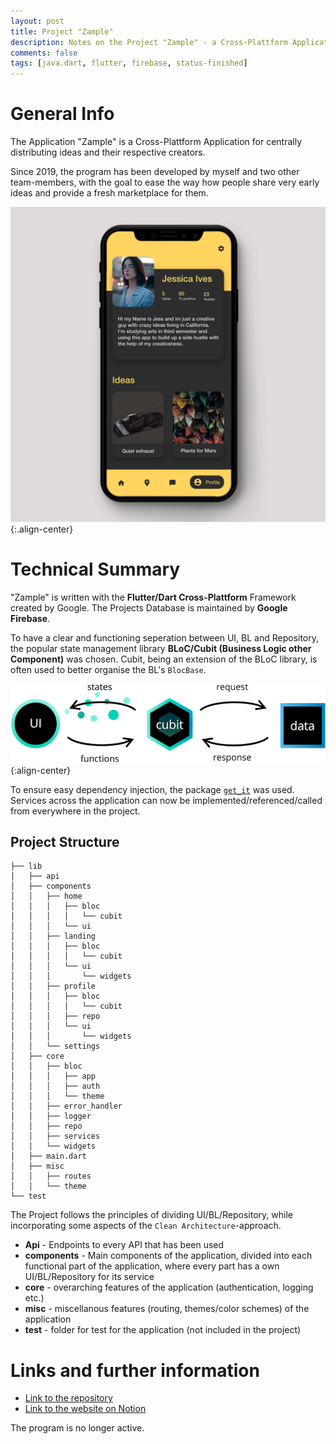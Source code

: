 ```yaml
---
layout: post
title: Project "Zample"
description: Notes on the Project "Zample" - a Cross-Plattform Application for centrally distributing ideas and their respective creators.
comments: false
tags: [java.dart, flutter, firebase, status-finished]
---
```


# General Info

The Application "Zample" is a Cross-Plattform Application for centrally distributing ideas and their respective creators.

Since 2019, the program has been developed by myself and two other team-members, with the goal to ease the way how people share very early ideas and provide a fresh marketplace for them.

![Zample Design](/assets/images/zample-design.png){:.align-center}


# Technical Summary  

"Zample" is written with the **Flutter/Dart Cross-Plattform** Framework created by Google.
The Projects Database is maintained by **Google Firebase**. 

To have a clear and functioning seperation between UI, BL and Repository, the popular state management library **BLoC/Cubit (Business Logic other Component)** was chosen.
Cubit, being an extension of the BLoC library, is often used to better organise the BL's `BlocBase`.

![BLoC/Cubit](/assets/images/bloc-cubit-arch.png){:align-center}

To ensure easy dependency injection, the package [`get_it`](https://pub.dev/packages/get_it) was used. Services across the application can now be implemented/referenced/called from everywhere in the project.

## Project Structure


```
├── lib
│   ├── api
│   ├── components
│   │   ├── home
│   │   │   ├── bloc
│   │   │   │   └── cubit
│   │   │   └── ui
│   │   ├── landing
│   │   │   ├── bloc
│   │   │   │   └── cubit
│   │   │   └── ui
│   │   │       └── widgets
│   │   ├── profile
│   │   │   ├── bloc
│   │   │   │   └── cubit
│   │   │   ├── repo
│   │   │   └── ui
│   │   │       └── widgets
│   │   └── settings
│   ├── core
│   │   ├── bloc
│   │   │   ├── app
│   │   │   ├── auth
│   │   │   └── theme
│   │   ├── error_handler
│   │   ├── logger
│   │   ├── repo
│   │   ├── services
│   │   └── widgets
│   ├── main.dart
│   ├── misc
│   │   ├── routes
│   │   └── theme
└── test
```

The Project follows the principles of dividing UI/BL/Repository, while incorporating some aspects of the `Clean Architecture`-approach.

* **Api** - Endpoints to every API that has been used
* **components** - Main components of the application, divided into each functional part of the application, where every part has a own UI/BL/Repository for its service
* **core** - overarching features of the application (authentication, logging etc.)
* **misc** - miscellanous features (routing, themes/color schemes) of the application
* **test** - folder for test for the application (not included in the project)

# Links and further information

* [Link to the repository](https://github.com/100xA/Zample)
* [Link to the website on Notion](https://pstarterapp.de)

The program is no longer active.